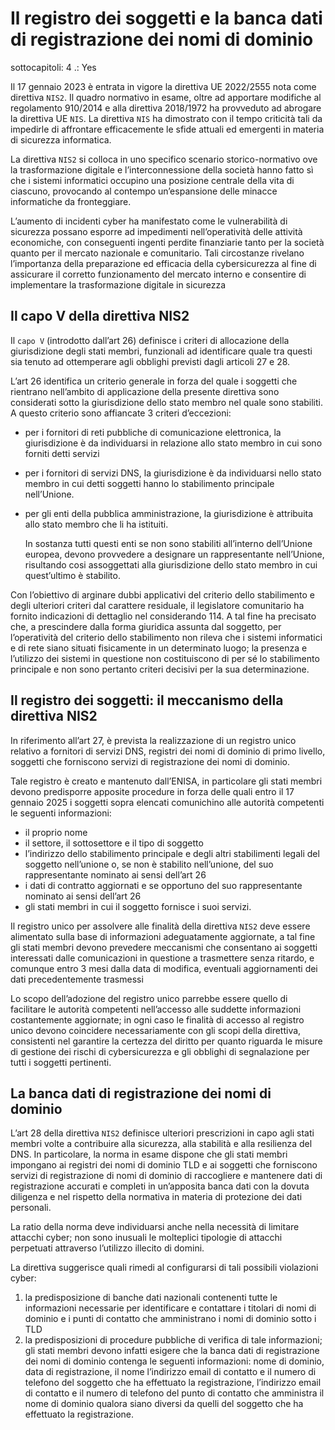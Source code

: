 # Il registro dei soggetti e la banca dati di registrazione dei nomi di dominio

sottocapitoli: 4
.: Yes

Il 17 gennaio 2023 è entrata in vigore la direttiva UE 2022/2555 nota come direttiva `NIS2`. Il quadro normativo in esame, oltre ad apportare modifiche al regolamento 910/2014 e alla direttiva 2018/1972 ha provveduto ad abrogare la direttiva UE `NIS`. La direttiva `NIS` ha dimostrato con il tempo criticità tali da impedirle di affrontare efficacemente le sfide attuali ed emergenti in materia di sicurezza informatica.

La direttiva `NIS2` si colloca in uno specifico scenario storico-normativo ove la trasformazione digitale e l’interconnessione della società hanno fatto sì che i sistemi informatici occupino una posizione centrale della vita di ciascuno, provocando al contempo un’espansione delle minacce informatiche da fronteggiare.

L’aumento di incidenti cyber ha manifestato come le vulnerabilità di sicurezza possano esporre ad impedimenti nell’operatività delle attività economiche, con conseguenti ingenti perdite finanziarie tanto per la società quanto per il mercato nazionale e comunitario. Tali circostanze rivelano l’importanza della preparazione ed efficacia della cybersicurezza al fine di assicurare il corretto funzionamento del mercato interno e consentire di implementare la trasformazione digitale in sicurezza

## Il capo V della direttiva NIS2

Il `capo V` (introdotto dall’art 26) definisce i criteri di allocazione della giurisdizione degli stati membri, funzionali ad identificare quale tra questi sia tenuto ad ottemperare agli obblighi previsti dagli articoli 27 e 28.

L’art 26 identifica un criterio generale in forza del quale i soggetti che rientrano nell’ambito di applicazione della presente direttiva sono considerati sotto la giurisdizione dello stato membro nel quale sono stabiliti. A questo criterio sono affiancate 3 criteri d’eccezioni:

- per i fornitori di reti pubbliche di comunicazione elettronica, la giurisdizione è da individuarsi in relazione allo stato membro in cui sono forniti detti servizi
- per i fornitori di servizi DNS, la giurisdizione è da individuarsi nello stato membro in cui detti soggetti hanno lo stabilimento principale nell’Unione.
- per gli enti della pubblica amministrazione, la giurisdizione è attribuita allo stato membro che li ha istituiti.
    
    In sostanza tutti questi enti se non sono stabiliti all’interno dell’Unione europea, devono provvedere a designare un rappresentante nell’Unione, risultando cosi assoggettati alla giurisdizione dello stato membro in cui quest’ultimo è stabilito.
    

Con l’obiettivo di arginare dubbi applicativi del criterio dello stabilimento e degli ulteriori criteri dal carattere residuale, il legislatore comunitario ha fornito indicazioni di dettaglio nel considerando 114. A tal fine ha precisato che, a prescindere dalla forma giuridica assunta dal soggetto, per l’operatività del criterio dello stabilimento non rileva che i sistemi informatici e di rete siano situati fisicamente in un determinato luogo; la presenza e l’utilizzo dei sistemi in questione non costituiscono di per sé lo stabilimento principale e non sono pertanto criteri decisivi per la sua determinazione.

## Il registro dei soggetti: il meccanismo della direttiva NIS2

In riferimento all’art 27, è prevista la realizzazione di un registro unico relativo a fornitori di servizi DNS, registri dei nomi di dominio di primo livello, soggetti che forniscono servizi di registrazione dei nomi di dominio.

Tale registro è creato e mantenuto dall’ENISA, in particolare gli stati membri devono predisporre apposite procedure in forza delle quali entro il 17 gennaio 2025 i soggetti sopra elencati comunichino alle autorità competenti le seguenti informazioni:

- il proprio nome
- il settore, il sottosettore e il tipo di soggetto
- l’indirizzo dello stabilimento principale e degli altri stabilimenti legali del soggetto nell’unione o, se non è stabilito nell’unione, del suo rappresentante nominato ai sensi dell’art 26
- i dati di contratto aggiornati e se opportuno del suo rappresentante nominato ai sensi dell’art 26
- gli stati membri in cui il soggetto fornisce i suoi servizi.

Il registro unico per assolvere alle finalità della direttiva `NIS2` deve essere alimentato sulla base di informazioni adeguatamente aggiornate, a tal fine gli stati membri devono prevedere meccanismi che consentano ai soggetti interessati dalle comunicazioni in questione a trasmettere senza ritardo, e comunque entro 3 mesi dalla data di modifica, eventuali aggiornamenti dei dati precedentemente trasmessi

Lo scopo dell’adozione del registro unico parrebbe essere quello di facilitare le autorità competenti nell’accesso alle suddette informazioni costantemente aggiornate; in ogni caso le finalità di accesso al registro unico devono coincidere necessariamente con gli scopi della direttiva, consistenti nel garantire la certezza del diritto per quanto riguarda le misure di gestione dei rischi di cybersicurezza e gli obblighi di segnalazione per tutti i soggetti pertinenti.

## La banca dati di registrazione dei nomi di dominio

L’art 28 della direttiva `NIS2` definisce ulteriori prescrizioni in capo agli stati membri volte a contribuire alla sicurezza, alla stabilità e alla resilienza del DNS. In particolare, la norma in esame dispone che gli stati membri impongano ai registri dei nomi di dominio TLD e ai soggetti che forniscono servizi di registrazione di nomi di dominio di raccogliere e mantenere dati di registrazione accurati e completi in un’apposita banca dati con la dovuta diligenza e nel rispetto della normativa in materia di protezione dei dati personali.

La ratio della norma deve individuarsi anche nella necessità di limitare attacchi cyber; non sono inusuali le molteplici tipologie di attacchi perpetuati attraverso l’utilizzo illecito di domini.

La direttiva suggerisce quali rimedi al configurarsi di tali possibili violazioni cyber:

1. la predisposizione di banche dati nazionali contenenti tutte le informazioni necessarie per identificare e contattare i titolari di nomi di dominio e i punti di contatto che amministrano i nomi di dominio sotto i TLD
2. la predisposizioni di procedure pubbliche di verifica di tale informazioni; gli stati membri devono infatti esigere che la banca dati di registrazione dei nomi di dominio contenga le seguenti informazioni: nome di dominio, data di registrazione, il nome l’indirizzo email di contatto e il numero di telefono del soggetto che ha effettuato la registrazione, l’indirizzo email di contatto e il numero di telefono del punto di contatto che amministra il nome di dominio qualora siano diversi da quelli del soggetto che ha effettuato la registrazione.